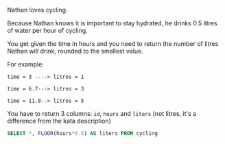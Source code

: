 Nathan loves cycling.

Because Nathan knows it is important to stay hydrated, he drinks 0.5 litres of water per hour of cycling.

You get given the time in hours and you need to return the number of litres Nathan will drink, rounded to the smallest value.

For example:
```
time = 3 ----> litres = 1

time = 6.7---> litres = 3

time = 11.8--> litres = 5
```
You have to return 3 columns: `id`, `hours` and `liters` (not litres, it's a difference from the kata description)


```sql
SELECT *, FLOOR(hours*0.5) AS liters FROM cycling  
```